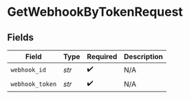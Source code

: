 # GetWebhookByTokenRequest


## Fields

| Field              | Type               | Required           | Description        |
| ------------------ | ------------------ | ------------------ | ------------------ |
| `webhook_id`       | *str*              | :heavy_check_mark: | N/A                |
| `webhook_token`    | *str*              | :heavy_check_mark: | N/A                |